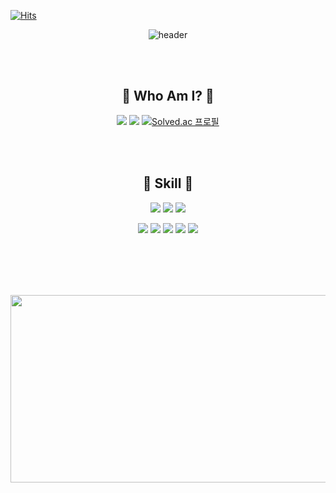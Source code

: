 [![Hits](https://hits.seeyoufarm.com/api/count/incr/badge.svg?url=https%3A%2F%2Fgithub.com%2Fj-miiin&count_bg=%23000000&title_bg=%23FFFFFF&icon=askfm.svg&icon_color=%23000000&title=meow&edge_flat=false)](https://hits.seeyoufarm.com)


<div align="center">

![header](https://capsule-render.vercel.app/api?type=transparent&color=FFBC97&height=130&section=header&text=j-miiin&desc=Game%20Developer&descAlign=80&descAlignY=70&animation=twinkling&fontColor=FFFFFF&fontSize=60)

<br></br>

## 🤍 Who Am I? 🤍
<a href="https://github.com/j-miiin"><img src="https://img.shields.io/badge/GitHub-181717?style=flat-square&logo=GitHub&logoColor=fff"/></a> <a href="https://velog.io/@lazypotato"><img src="https://img.shields.io/badge/Velog-FFF?style=flat-square&logo=Velog&logoColor=000"/></a> [![Solved.ac 프로필](http://mazassumnida.wtf/api/mini/generate_badge?boj=august_min)](https://solved.ac/august_min)

<br></br>

## 🤍 Skill 🤍
<img src="https://img.shields.io/badge/C%23-FFF?style=flat-square&logo=CSharp&logoColor=000"/> <img src="https://img.shields.io/badge/Unity-000?style=flat-square&logo=Unity&logoColor=fff"/> <img src="https://img.shields.io/badge/VisualStudio-FFF?style=flat-square&logo=Visual Studio&logoColor=000"/>

<img src="https://img.shields.io/badge/Git-000?style=flat-square&logo=github&logoColor=white"/> <img src="https://img.shields.io/badge/SVN-FFF?style=flat-square&logo=svn&logoColor=000"/> <img src="https://img.shields.io/badge/Notion-000?style=flat-square&logo=Notion&logoColor=fff"/> <img src="https://img.shields.io/badge/Figma-FFF?style=flat-square&logo=Figma&logoColor=000"/> <img src="https://img.shields.io/badge/Confluence-000?style=flat-square&logo=Confluence&logoColor=fff"/>

<br></br>
---

<a href="https://github.com/devxb/gitanimals">
<img
  src="https://render.gitanimals.org/farms/j-miiin"
  width="800"
  height="300"
/>
</a>


</div>




